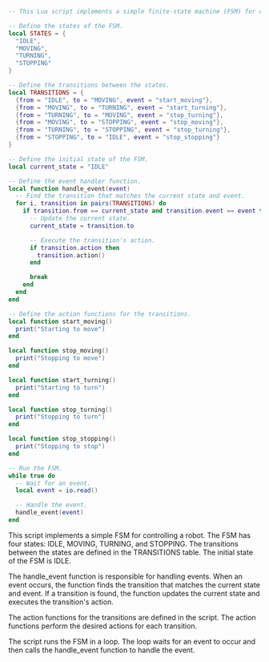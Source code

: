 ```lua
-- This Lua script implements a simple finite-state machine (FSM) for controlling a robot.

-- Define the states of the FSM.
local STATES = {
  "IDLE",
  "MOVING",
  "TURNING",
  "STOPPING"
}

-- Define the transitions between the states.
local TRANSITIONS = {
  {from = "IDLE", to = "MOVING", event = "start_moving"},
  {from = "MOVING", to = "TURNING", event = "start_turning"},
  {from = "TURNING", to = "MOVING", event = "stop_turning"},
  {from = "MOVING", to = "STOPPING", event = "stop_moving"},
  {from = "TURNING", to = "STOPPING", event = "stop_turning"},
  {from = "STOPPING", to = "IDLE", event = "stop_stopping"}
}

-- Define the initial state of the FSM.
local current_state = "IDLE"

-- Define the event handler function.
local function handle_event(event)
  -- Find the transition that matches the current state and event.
  for i, transition in pairs(TRANSITIONS) do
    if transition.from == current_state and transition.event == event then
      -- Update the current state.
      current_state = transition.to

      -- Execute the transition's action.
      if transition.action then
        transition.action()
      end

      break
    end
  end
end

-- Define the action functions for the transitions.
local function start_moving()
  print("Starting to move")
end

local function stop_moving()
  print("Stopping to move")
end

local function start_turning()
  print("Starting to turn")
end

local function stop_turning()
  print("Stopping to turn")
end

local function stop_stopping()
  print("Stopping to stop")
end

-- Run the FSM.
while true do
  -- Wait for an event.
  local event = io.read()

  -- Handle the event.
  handle_event(event)
end
```

This script implements a simple FSM for controlling a robot. The FSM has four states: IDLE, MOVING, TURNING, and STOPPING. The transitions between the states are defined in the TRANSITIONS table. The initial state of the FSM is IDLE.

The handle_event function is responsible for handling events. When an event occurs, the function finds the transition that matches the current state and event. If a transition is found, the function updates the current state and executes the transition's action.

The action functions for the transitions are defined in the script. The action functions perform the desired actions for each transition.

The script runs the FSM in a loop. The loop waits for an event to occur and then calls the handle_event function to handle the event.